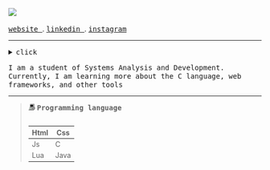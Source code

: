 ![](https://readme-typing-svg.demolab.com?font=Fira+Code&pause=1000&color=EDEDED&random=false&width=435&lines=Hello,+my+name+is+Guilherme!)

<samp><a href="">website </a></samp>. <samp><a href=""> linkedin </a></samp>. <samp><a href=""> instagram</a></samp>

 <hr>

<details><summary><samp>click </samp></summary>
  
```rust
public class Main {
    public static void main(String[] args) {
        System.out.println("Welcome!");
    }
}

```
<br>




</details>


<samp>I am a student of Systems Analysis and Development. Currently, I am learning more about the C language, web frameworks, and other tools</samp>

<hr>

<blockquote>
 <img width="13" src="my_computer_animated_commission_by_wrim_d5iuujc.gif"> <samp><b>Programming language</b></samp><br>

  <table>

| Html         | Css |
|--------------|-------|
| Js         | C    |
| Lua        | Java    |

 </table>
</blockquote>







